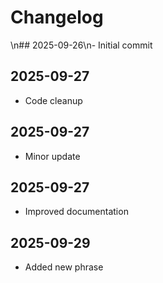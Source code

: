 # Changelog
\n## 2025-09-26\n- Initial commit

## 2025-09-27
- Code cleanup

## 2025-09-27
- Minor update

## 2025-09-27
- Improved documentation

## 2025-09-29
- Added new phrase
